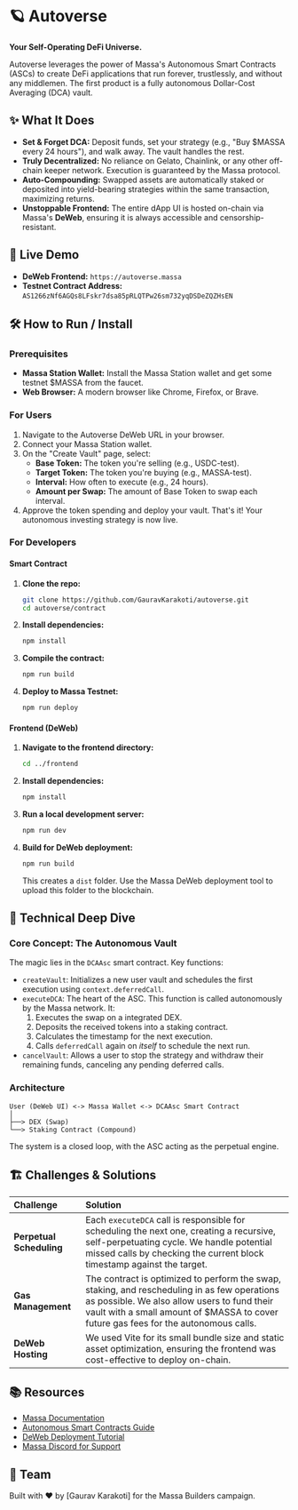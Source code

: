 # 🪐 Autoverse

**Your Self-Operating DeFi Universe.**

Autoverse leverages the power of Massa's Autonomous Smart Contracts (ASCs) to create DeFi applications that run forever, trustlessly, and without any middlemen. The first product is a fully autonomous Dollar-Cost Averaging (DCA) vault.

## ✨ What It Does

*   **Set & Forget DCA:** Deposit funds, set your strategy (e.g., "Buy $MASSA every 24 hours"), and walk away. The vault handles the rest.
*   **Truly Decentralized:** No reliance on Gelato, Chainlink, or any other off-chain keeper network. Execution is guaranteed by the Massa protocol.
*   **Auto-Compounding:** Swapped assets are automatically staked or deposited into yield-bearing strategies within the same transaction, maximizing returns.
*   **Unstoppable Frontend:** The entire dApp UI is hosted on-chain via Massa's **DeWeb**, ensuring it is always accessible and censorship-resistant.

## 🚀 Live Demo

*   **DeWeb Frontend:** `https://autoverse.massa`
*   **Testnet Contract Address:** `AS1266zNf6AGQs8LFskr7dsa85pRLQTPw26sm732yqDSDeZQZHsEN`

## 🛠️ How to Run / Install

### Prerequisites
- **Massa Station Wallet:** Install the Massa Station wallet and get some testnet $MASSA from the faucet.
- **Web Browser:** A modern browser like Chrome, Firefox, or Brave.

### For Users
1.  Navigate to the Autoverse DeWeb URL in your browser.
2.  Connect your Massa Station wallet.
3.  On the "Create Vault" page, select:
    - **Base Token:** The token you're selling (e.g., USDC-test).
    - **Target Token:** The token you're buying (e.g., MASSA-test).
    - **Interval:** How often to execute (e.g., 24 hours).
    - **Amount per Swap:** The amount of Base Token to swap each interval.
4.  Approve the token spending and deploy your vault. That's it! Your autonomous investing strategy is now live.

### For Developers

#### Smart Contract
1.  **Clone the repo:**
    ```bash
    git clone https://github.com/GauravKarakoti/autoverse.git
    cd autoverse/contract
    ```
2.  **Install dependencies:**
    ```bash
    npm install
    ```
3.  **Compile the contract:**
    ```bash
    npm run build
    ```
4.  **Deploy to Massa Testnet:**
    ```bash
    npm run deploy
    ```

#### Frontend (DeWeb)
1.  **Navigate to the frontend directory:**
    ```bash
    cd ../frontend
    ```
2.  **Install dependencies:**
    ```bash
    npm install
    ```
3.  **Run a local development server:**
    ```bash
    npm run dev
    ```
4.  **Build for DeWeb deployment:**
    ```bash
    npm run build
    ```
    This creates a `dist` folder. Use the Massa DeWeb deployment tool to upload this folder to the blockchain.

## 🧠 Technical Deep Dive

### Core Concept: The Autonomous Vault
The magic lies in the `DCAAsc` smart contract. Key functions:

*   `createVault`: Initializes a new user vault and schedules the first execution using `context.deferredCall`.
*   `executeDCA`: The heart of the ASC. This function is called autonomously by the Massa network. It:
    1.  Executes the swap on a integrated DEX.
    2.  Deposits the received tokens into a staking contract.
    3.  Calculates the timestamp for the next execution.
    4.  Calls `deferredCall` again on *itself* to schedule the next run.
*   `cancelVault`: Allows a user to stop the strategy and withdraw their remaining funds, canceling any pending deferred calls.

### Architecture
```text
User (DeWeb UI) <-> Massa Wallet <-> DCAAsc Smart Contract
│
├──> DEX (Swap)
└──> Staking Contract (Compound)
```
The system is a closed loop, with the ASC acting as the perpetual engine.

## 🏗️ Challenges & Solutions

| Challenge | Solution |
| :--- | :--- |
| **Perpetual Scheduling** | Each `executeDCA` call is responsible for scheduling the next one, creating a recursive, self-perpetuating cycle. We handle potential missed calls by checking the current block timestamp against the target. |
| **Gas Management** | The contract is optimized to perform the swap, staking, and rescheduling in as few operations as possible. We also allow users to fund their vault with a small amount of $MASSA to cover future gas fees for the autonomous calls. |
| **DeWeb Hosting** | We used Vite for its small bundle size and static asset optimization, ensuring the frontend was cost-effective to deploy on-chain. |

## 📚 Resources

*   [Massa Documentation](https://docs.massa.net/)
*   [Autonomous Smart Contracts Guide](https://docs.massa.net/en/latest/web3/asc.html)
*   [DeWeb Deployment Tutorial](https://docs.massa.net/en/latest/web3/deweb.html)
*   [Massa Discord for Support](https://discord.gg/massanetwork)

## 👥 Team

Built with ❤️ by [Gaurav Karakoti] for the Massa Builders campaign.